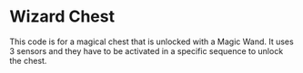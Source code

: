 # Wizard Chest
This code is for a magical chest that is unlocked with a Magic Wand.
It uses 3 sensors and they have to be activated in a specific sequence to unlock the chest.
